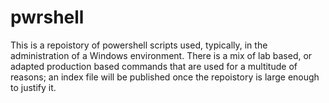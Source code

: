 # pwrshell

This is a repoistory of powershell scripts used, typically, in the administration of a Windows environment. 
There is a mix of lab based, or adapted production based commands that are used for a multitude of reasons; an index file will be published once the repoistory is large enough to justify it.
